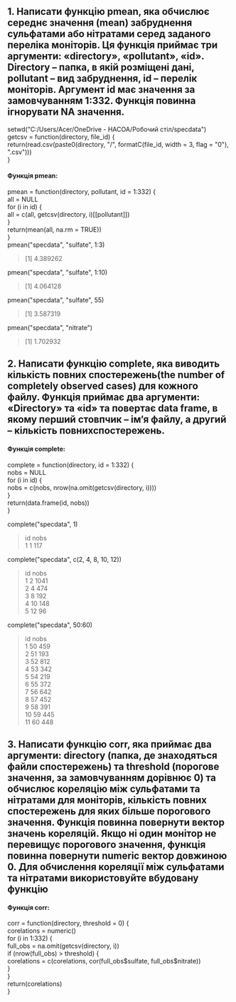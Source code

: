 ## 1.	Написати функцію pmean, яка обчислює середнє значення (mean) забруднення сульфатами або нітратами серед заданого переліка моніторів. Ця функція приймає три аргументи: «directory», «pollutant», «id». Directory – папка, в якій розміщені дані, pollutant – вид забруднення, id – перелік моніторів. Аргумент id має значення за замовчуванням 1:332. Функція повинна ігнорувати NA значення. ## 
setwd("C:/Users/Acer/OneDrive - НАСОА/Робочий стіл/specdata") <br>
getcsv = function(directory, file_id) { <br>
  return(read.csv(paste0(directory, "/", formatC(file_id, width = 3, flag = "0"), ".csv"))) <br>
} <br> 
<h4>Функція pmean:</h4> 
pmean = function(directory, pollutant, id = 1:332) { <br>
  all = NULL <br>
  for (i in id) { <br>
    all = c(all, getcsv(directory, i)[[pollutant]]) <br>
  } <br>
  return(mean(all, na.rm = TRUE)) <br>
} <br>
pmean("specdata", "sulfate", 1:3) <br>

> [1] 4.389262

pmean("specdata", "sulfate", 1:10)
> [1] 4.064128

pmean("specdata", "sulfate", 55)
> [1] 3.587319

pmean("specdata", "nitrate")
> [1] 1.702932

## 2.	Написати функцію complete, яка виводить кількість повних спостережень(the number of completely observed cases) для кожного файлу. Функція приймає два аргументи: «Directory» та «id» та повертає data frame, в якому перший стовпчик – ім’я файлу, а другий – кількість повнихспостережень. ##
<h4>Функція complete:</h4>
complete = function(directory, id = 1:332) { <br> 
  nobs = NULL <br>
  for (i in id) { <br>
    nobs = c(nobs, nrow(na.omit(getcsv(directory, i)))) <br>
  } <br>
  return(data.frame(id, nobs)) <br>
} <br>

complete("specdata", 1)
>   id nobs <br>
> 1  1  117 <br>

complete("specdata", c(2, 4, 8, 10, 12))
>   id nobs <br>
> 1  2 1041 <br>
> 2  4  474 <br>
> 3  8  192 <br>
> 4 10  148 <br>
> 5 12   96 <br>

complete("specdata", 50:60)
 >  id nobs <br>
> 1  50  459 <br>
> 2  51  193 <br>
> 3  52  812 <br>
> 4  53  342 <br>
> 5  54  219 <br>
> 6  55  372 <br>
> 7  56  642 <br>
> 8  57  452 <br>
> 9  58  391 <br>
> 10 59  445 <br>
> 11 60  448 <br>

## 3.	Написати функцію corr, яка приймає два аргументи: directory (папка, де знаходяться файли спостережень) та threshold (порогове значення, за замовчуванням дорівнює 0) та обчислює кореляцію між сульфатами та нітратами для моніторів, кількість повних спостережень для яких більше порогового значення. Функція повинна повернути вектор значень кореляцій. Якщо ні один монітор не перевищує порогового значення, функція повинна повернути numeric вектор довжиною 0. Для обчислення кореляції між сульфатами та нітратами використовуйте вбудовану функцію ##
<h4>Функція corr:</h4>
corr = function(directory, threshold = 0) { <br> 
  corelations = numeric() <br>
  for (i in 1:332) { <br>
    full_obs = na.omit(getcsv(directory, i)) <br>
    if (nrow(full_obs) > threshold) { <br>
      corelations = c(corelations, cor(full_obs$sulfate, full_obs$nitrate)) <br>
    } <br>
  } <br>
  return(corelations) <br>
} <br>

